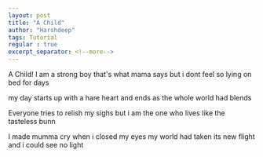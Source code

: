 ```yaml
---
layout: post
title: "A Child"
author: "Harshdeep"
tags: Tutorial
regular : true
excerpt_separator: <!--more-->
---
```


A Child!
I am a strong boy
that's what mama says
but i dont feel so
lying on bed for days

my day starts
up with a hare heart
and ends
as the whole world had blends

Everyone tries 
to relish my sighs
but i am the one 
who lives like the tasteless bunn

I made mumma cry
when i closed my eyes
my world had taken its new flight
and i could see no light
